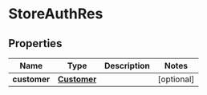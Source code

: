# StoreAuthRes

## Properties
Name | Type | Description | Notes
------------ | ------------- | ------------- | -------------
**customer** | [**Customer**](Customer.md) |  |  [optional]
